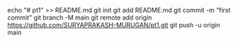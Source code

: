 echo "# pt1" >> README.md
git init
git add README.md
git commit -m "first commit"
git branch -M main
git remote add origin https://github.com/SURYAPRAKASH-MURUGAN/pt1.git
git push -u origin main
